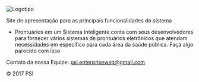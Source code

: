 
![Logotipo](http://picresize.com/images/tgeral.png)

Site de apresentação para as principais funcionalidades do sistema

* Prontuários em um Sistema Inteligente conta com seus desenvolvedores para fornecer vários sistemas de prontuários eletrônicos que atendam necessidades em específico para cada área da saúde pública. Faça algo parecido com isso

Contato da nossa Equipe: psi.enterpriseweb@gmail.com

© 2017 PSI

